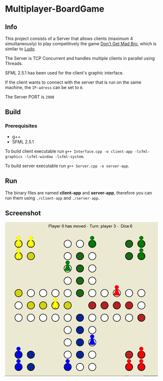 # Multiplayer-BoardGame


## Info
This project consists of a Server that allows clients (maximum 4 simultaneously) to play competitively the game [Don't Get Mad Bro](https://en.wikipedia.org/wiki/Mensch_%C3%A4rgere_Dich_nicht), which is similar to [Ludo](https://en.wikipedia.org/wiki/Ludo).

The Server is TCP Concurrent and handles multiple clients in parallel using Threads.


SFML 2.5.1 has been used for the client's graphic interface.

If the client wants to connect with the server that is run on the same machine, the `IP-adress` can be set to `0`.

The Server PORT is `2908`

## Build
### Prerequisites
- g++
- SFML 2.5.1

To build client executable run `g++ Interface.cpp -o client-app -lsfml-graphics -lsfml-window -lsfml-system`.

To build server executable run `g++ Server.cpp -o server-app`.



## Run
The binary files are named **client-app** and **server-app**, therefore you can run them using `./client-app` and `./server-app`.


## Screenshot
![screenshot](./src/screenshot.png)
